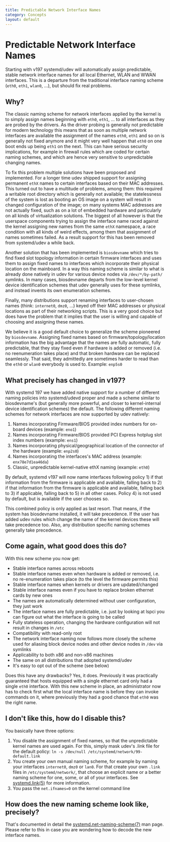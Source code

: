 ```yaml
---
title: Predictable Network Interface Names
category: Concepts
layout: default
---
```


# Predictable Network Interface Names

Starting with v197 systemd/udev will automatically assign predictable, stable network interface names for all local Ethernet, WLAN and WWAN interfaces. This is a departure from the traditional interface naming scheme (`eth0`, `eth1`, `wlan0`, ...), but should fix real problems.

## Why?

The classic naming scheme for network interfaces applied by the kernel is to simply assign names beginning with `eth0`, `eth1`, ... to all interfaces as they are probed by the drivers. As the driver probing is generally not predictable for modern technology this means that as soon as multiple network interfaces are available the assignment of the names `eth0`, `eth1` and so on is generally not fixed anymore and it might very well happen that `eth0` on one boot ends up being `eth1` on the next. This can have serious security implications, for example in firewall rules which are coded for certain naming schemes, and which are hence very sensitive to unpredictable changing names.

To fix this problem multiple solutions have been proposed and implemented. For a longer time udev shipped support for assigning permanent `ethX` names to certain interfaces based on their MAC addresses. This turned out to have a multitude of problems, among them: this required a writable root directory which is generally not available; the statelessness of the system is lost as booting an OS image on a system will result in changed configuration of the image; on many systems MAC addresses are not actually fixed, such as on a lot of embedded hardware and particularly on all kinds of virtualization solutions.  The biggest of all however is that the userspace components trying to assign the interface name raced against the kernel assigning new names from the same `ethX` namespace, a race condition with all kinds of weird effects, among them that assignment of names sometimes failed. As a result support for this has been removed from systemd/udev a while back.

Another solution that has been implemented is `biosdevname` which tries to find fixed slot topology information in certain firmware interfaces and uses them to assign fixed names to interfaces which incorporate their physical location on the mainboard. In a way this naming scheme is similar to what is already done natively in udev for various device nodes via `/dev/*/by-path/` symlinks. In many cases, biosdevname departs from the low-level kernel device identification schemes that udev generally uses for these symlinks, and instead invents its own enumeration schemes.

Finally, many distributions support renaming interfaces to user-chosen names (think: `internet0`, `dmz0`, ...) keyed off their MAC addresses or physical locations as part of their networking scripts. This is a very good choice but does have the problem that it implies that the user is willing and capable of choosing and assigning these names.

We believe it is a good default choice to generalize the scheme pioneered by `biosdevname`. Assigning fixed names based on firmware/topology/location information has the big advantage that the names are fully automatic, fully predictable, that they stay fixed even if hardware is added or removed (i.e. no reenumeration takes place) and that broken hardware can be replaced seamlessly. That said, they admittedly are sometimes harder to read than the `eth0` or `wlan0` everybody is used to. Example: `enp5s0`


## What precisely has changed in v197?

With systemd 197 we have added native support for a number of different naming policies into systemd/udevd proper and made a scheme similar to biosdevname's (but generally more powerful, and closer to kernel-internal device identification schemes) the default. The following different naming schemes for network interfaces are now supported by udev natively:

1. Names incorporating Firmware/BIOS provided index numbers for on-board devices (example: `eno1`)
1. Names incorporating Firmware/BIOS provided PCI Express hotplug slot index numbers (example: `ens1`)
1. Names incorporating physical/geographical location of the connector of the hardware (example: `enp2s0`)
1. Names incorporating the interfaces's MAC address (example: `enx78e7d1ea46da`)
1. Classic, unpredictable kernel-native ethX naming (example: `eth0`)

By default, systemd v197 will now name interfaces following policy 1) if that information from the firmware is applicable and available, falling back to 2) if that information from the firmware is applicable and available, falling back to 3) if applicable, falling back to 5) in all other cases. Policy 4) is not used by default, but is available if the user chooses so.

This combined policy is only applied as last resort. That means, if the system has biosdevname installed, it will take precedence. If the user has added udev rules which change the name of the kernel devices these will take precedence too. Also, any distribution specific naming schemes generally take precedence.


## Come again, what good does this do?

With this new scheme you now get:

* Stable interface names across reboots
* Stable interface names even when hardware is added or removed, i.e. no re-enumeration takes place (to the level the firmware permits this)
* Stable interface names when kernels or drivers are updated/changed
* Stable interface names even if you have to replace broken ethernet cards by new ones
* The names are automatically determined without user configuration, they just work
* The interface names are fully predictable, i.e. just by looking at lspci you can figure out what the interface is going to be called
* Fully stateless operation, changing the hardware configuration will not result in changes in `/etc`
* Compatibility with read-only root
* The network interface naming now follows more closely the scheme used for aliasing block device nodes and other device nodes in `/dev` via symlinks
* Applicability to both x86 and non-x86 machines
* The same on all distributions that adopted systemd/udev
* It's easy to opt out of the scheme (see below)

Does this have any drawbacks? Yes, it does. Previously it was practically guaranteed that hosts equipped with a single ethernet card only had a single `eth0` interface. With this new scheme in place, an administrator now has to check first what the local interface name is before they can invoke commands on it, where previously they had a good chance that `eth0` was the right name.


## I don't like this, how do I disable this?

You basically have three options:

1. You disable the assignment of fixed names, so that the unpredictable kernel names are used again. For this, simply mask udev's .link file for the default policy: `ln -s /dev/null /etc/systemd/network/99-default.link`
1. You create your own manual naming scheme, for example by naming your interfaces `internet0`, `dmz0` or `lan0`. For that create your own `.link` files in `/etc/systemd/network/`, that choose an explicit name or a better naming scheme for one, some, or all of your interfaces. See [systemd.link(5)](https://www.freedesktop.org/software/systemd/man/systemd.link.html) for more information.
1. You pass the `net.ifnames=0` on the kernel command line

## How does the new naming scheme look like, precisely?

That's documented in detail the [systemd.net-naming-scheme(7)](https://www.freedesktop.org/software/systemd/man/systemd.net-naming-scheme.html) man page. Please refer to this in case you are wondering how to decode the new interface names.
